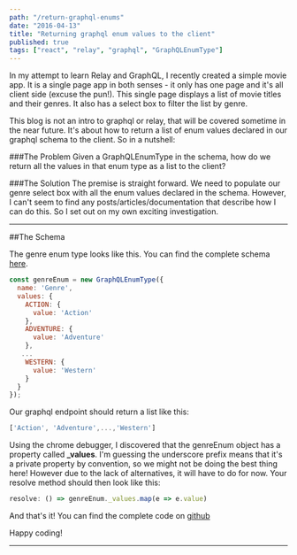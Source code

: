 ```yaml
---
path: "/return-graphql-enums"
date: "2016-04-13"
title: "Returning graphql enum values to the client"
published: true
tags: ["react", "relay", "graphql", "GraphQLEnumType"]
---
```


In my attempt to learn Relay and GraphQL, I recently created a simple movie app. It is a single page app in both senses -
it only has one page and it's all client side (excuse the pun!). This single page displays a list of movie titles and their genres.
It also has a select box to filter the list by genre.

This blog is not an intro to graphql or relay, that will be covered sometime in the near future. It's about how to return
a list of enum values declared in our graphql schema to the client. So in a nutshell:

###The Problem
Given a GraphQLEnumType in the schema, how do we return all the values in that enum type as a list to the client?

###The Solution
The premise is straight forward. We need to populate our genre select box with all the enum values declared in the schema. However, I can't seem to
find any posts/articles/documentation that describe how I can do this. So I set out on my own exciting investigation.

---

##The Schema

The genre enum type looks like this. You can find the complete schema [here](https://github.com/yusinto/movie-time/blob/master/src/graphql/schema.js).

```jsx
const genreEnum = new GraphQLEnumType({
  name: 'Genre',
  values: {
    ACTION: {
      value: 'Action'
    },
    ADVENTURE: {
      value: 'Adventure'
    },
   ...
    WESTERN: {
      value: 'Western'
    }
  }
});
```

Our graphql endpoint should return a list like this:

```jsx
['Action', 'Adventure',...,'Western']
```

Using the chrome debugger, I discovered that the genreEnum object has a property called <b>_values</b>. I'm guessing the underscore
prefix means that it's a private property by convention, so we might not be doing the best thing here! However due to the lack of
alternatives, it will have to do for now. Your resolve method should then look like this:

```jsx
resolve: () => genreEnum._values.map(e => e.value)
```

And that's it! You can find the complete code on [github](https://github.com/yusinto/movie-time)

Happy coding!

---------------------------------------------------------------------------------------
